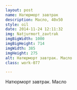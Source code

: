 ```yaml
---
layout: post
name: Натюрморт завтрак
description: Масло, 40x50
style: oil
date: 2014-11-24 12:11:32
img: Natjurmort_zavtrak
imgBigWidth: 1000
imgBigHeight: 714
imgWidth: 385
imgHeight: 275
alt: Натюрморт завтрак. Масло
class: work-077

---
```


Натюрморт завтрак. Масло